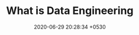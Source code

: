 ---
layout: post
title:  "What is Data Engineering"
date:   2020-06-29 20:28:34 +0530
categories: datasolutions
tag: data
---
